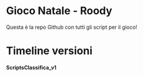 # Gioco Natale - Roody

Questa è la repo Github con tutti gli script per il gioco!

# Timeline versioni

#### ScriptsClassifica_v1